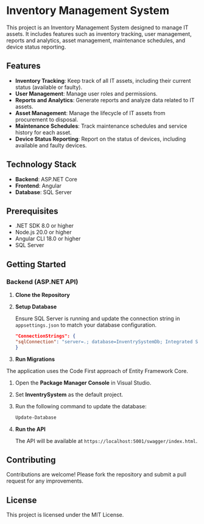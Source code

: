 # Inventory Management System

This project is an Inventory Management System designed to manage IT assets. It includes features such as inventory tracking, user management, reports and analytics, asset management, maintenance schedules, and device status reporting.

## Features

- **Inventory Tracking**: Keep track of all IT assets, including their current status (available or faulty).
- **User Management**: Manage user roles and permissions.
- **Reports and Analytics**: Generate reports and analyze data related to IT assets.
- **Asset Management**: Manage the lifecycle of IT assets from procurement to disposal.
- **Maintenance Schedules**: Track maintenance schedules and service history for each asset.
- **Device Status Reporting**: Report on the status of devices, including available and faulty devices.

## Technology Stack

- **Backend**: ASP.NET Core
- **Frontend**: Angular
- **Database**: SQL Server

## Prerequisites

- .NET SDK 8.0 or higher
- Node.js 20.0 or higher
- Angular CLI 18.0 or higher
- SQL Server

## Getting Started

### Backend (ASP.NET API)

1. **Clone the Repository**

2. **Setup Database**

    Ensure SQL Server is running and update the connection string in `appsettings.json` to match your database configuration.

    ```json
    "ConnectionStrings": {
   "sqlConnection": "server=.; database=InventrySystemDb; Integrated Security=true; TrustServerCertificate=true"
    }
    ```

3. **Run Migrations**

The application uses the Code First approach of Entity Framework Core. 
1. Open the **Package Manager Console** in Visual Studio.
2. Set **InventrySystem** as the default project.
3. Run the following command to update the database:

    ```powershell
    Update-Database
    ```

4. **Run the API**

    The API will be available at `https://localhost:5001/swagger/index.html`.



## Contributing

Contributions are welcome! Please fork the repository and submit a pull request for any improvements.

## License

This project is licensed under the MIT License.
